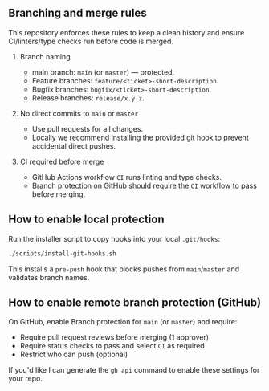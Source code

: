 Branching and merge rules
-------------------------

This repository enforces these rules to keep a clean history and ensure CI/linters/type checks run before code is merged.

1. Branch naming
   - main branch: `main` (or `master`) — protected.
   - Feature branches: `feature/<ticket>-short-description`.
   - Bugfix branches: `bugfix/<ticket>-short-description`.
   - Release branches: `release/x.y.z`.

2. No direct commits to `main` or `master`
   - Use pull requests for all changes.
   - Locally we recommend installing the provided git hook to prevent accidental direct pushes.

3. CI required before merge
   - GitHub Actions workflow `CI` runs linting and type checks.
   - Branch protection on GitHub should require the `CI` workflow to pass before merging.

How to enable local protection
-----------------------------
Run the installer script to copy hooks into your local `.git/hooks`:

```bash
./scripts/install-git-hooks.sh
```

This installs a `pre-push` hook that blocks pushes from `main`/`master` and validates branch names.

How to enable remote branch protection (GitHub)
-----------------------------------------------
On GitHub, enable Branch protection for `main` (or `master`) and require:
- Require pull request reviews before merging (1 approver)
- Require status checks to pass and select `CI` as required
- Restrict who can push (optional)

If you'd like I can generate the `gh api` command to enable these settings for your repo.
